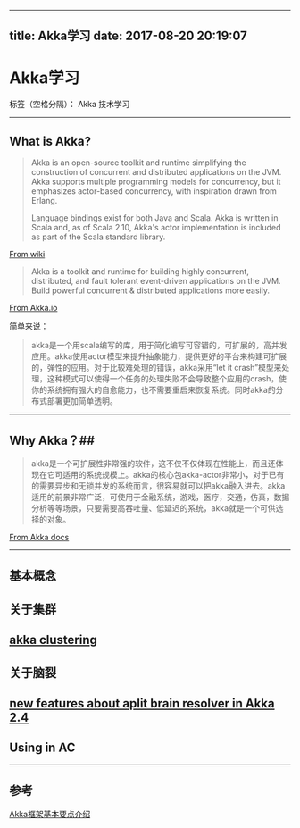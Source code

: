 ﻿
---
title: Akka学习
date: 2017-08-20 20:19:07
---
# Akka学习

标签（空格分隔）： Akka 技术学习

---

## What is Akka? ##

> Akka is an open-source toolkit and runtime simplifying the
> construction of concurrent and distributed applications on the JVM.
> Akka supports multiple programming models for concurrency, but it
> emphasizes actor-based concurrency, with inspiration drawn from
> Erlang.
> 
> Language bindings exist for both Java and Scala. Akka is written in
> Scala and, as of Scala 2.10, Akka's actor implementation is included
> as part of the Scala standard library.

[From wiki](https://en.wikipedia.org/wiki/Akka_(toolkit))

> Akka is a toolkit and runtime for building highly concurrent, distributed, and fault tolerant event-driven applications on the JVM.
Build powerful concurrent & distributed applications more easily.

[From Akka.io](http://akka.io/)

简单来说：
> akka是一个用scala编写的库，用于简化编写可容错的，可扩展的，高并发应用。akka使用actor模型来提升抽象能力，提供更好的平台来构建可扩展的，弹性的应用。对于比较难处理的错误，akka采用“let it crash”模型来处理，这种模式可以使得一个任务的处理失败不会导致整个应用的crash，使你的系统拥有强大的自愈能力，也不需要重启来恢复系统。同时akka的分布式部署更加简单透明。

----------
## Why Akka？##

> akka是一个可扩展性非常强的软件，这不仅不仅体现在性能上，而且还体现在它可适用的系统规模上。akka的核心包akka-actor非常小，对于已有的需要异步和无锁并发的系统而言，很容易就可以把akka融入进去。akka适用的前景非常广泛，可使用于金融系统，游戏，医疗，交通，仿真，数据分析等等场景，只要需要高吞吐量、低延迟的系统，akka就是一个可供选择的对象。

[From Akka docs](http://doc.akka.io/docs/akka/snapshot/intro/why-akka.html)

---
## 基本概念 ##


## 关于集群 ##

[akka clustering](https://tersesystems.com/2014/06/25/akka-clustering/)
---
## 关于脑裂 ##
[new features about aplit brain resolver in Akka 2.4](http://www.slideshare.net/Typesafe_Inc/akka-24-plus-commercial-features-in-typesafe-reactive-platform)
---
## Using in AC ##

----------
## 参考 ##
[Akka框架基本要点介绍](http://shiyanjun.cn/archives/1168.html)


